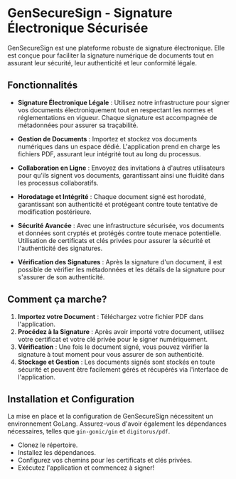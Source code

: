 # GenSecureSign - Signature Électronique Sécurisée

GenSecureSign est une plateforme robuste de signature électronique. Elle est conçue pour faciliter la signature numérique de documents tout en assurant leur sécurité, leur authenticité et leur conformité légale.

## Fonctionnalités

- **Signature Électronique Légale** : Utilisez notre infrastructure pour signer vos documents électroniquement tout en respectant les normes et réglementations en vigueur. Chaque signature est accompagnée de métadonnées pour assurer sa traçabilité.

- **Gestion de Documents** : Importez et stockez vos documents numériques dans un espace dédié. L'application prend en charge les fichiers PDF, assurant leur intégrité tout au long du processus.

- **Collaboration en Ligne** : Envoyez des invitations à d'autres utilisateurs pour qu'ils signent vos documents, garantissant ainsi une fluidité dans les processus collaboratifs.

- **Horodatage et Intégrité** : Chaque document signé est horodaté, garantissant son authenticité et protégeant contre toute tentative de modification postérieure.

- **Sécurité Avancée** : Avec une infrastructure sécurisée, vos documents et données sont cryptés et protégés contre toute menace potentielle. Utilisation de certificats et clés privées pour assurer la sécurité et l'authenticité des signatures.

- **Vérification des Signatures** : Après la signature d'un document, il est possible de vérifier les métadonnées et les détails de la signature pour s'assurer de son authenticité.

## Comment ça marche?

1. **Importez votre Document** : Téléchargez votre fichier PDF dans l'application.
2. **Procédez à la Signature** : Après avoir importé votre document, utilisez votre certificat et votre clé privée pour le signer numériquement.
3. **Vérification** : Une fois le document signé, vous pouvez vérifier la signature à tout moment pour vous assurer de son authenticité.
4. **Stockage et Gestion** : Les documents signés sont stockés en toute sécurité et peuvent être facilement gérés et récupérés via l'interface de l'application.

## Installation et Configuration

La mise en place et la configuration de GenSecureSign nécessitent un environnement GoLang. Assurez-vous d'avoir également les dépendances nécessaires, telles que `gin-gonic/gin` et `digitorus/pdf`.

- Clonez le répertoire.
- Installez les dépendances.
- Configurez vos chemins pour les certificats et clés privées.
- Exécutez l'application et commencez à signer!
